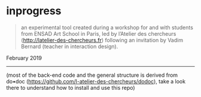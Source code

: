 # inprogress

> an experimental tool created during a workshop for and with students from ENSAD Art School in Paris, led by l’Atelier des chercheurs (http://latelier-des-chercheurs.fr) following an invitation by Vadim Bernard (teacher in interaction design).

February 2019

***

(most of the back-end code and the general structure is derived from do•doc (https://github.com/l-atelier-des-chercheurs/dodoc), take a look there to understand how to install and use this repo)